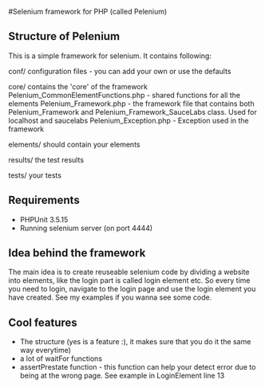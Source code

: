 #Selenium framework for PHP (called Pelenium)

## Structure of Pelenium

This is a simple framework for selenium. It contains following:

conf/
    configuration files - you can add your own or use the defaults

core/
    contains the 'core' of the framework
    Pelenium_CommonElementFunctions.php - shared functions for all the elements
    Pelenium_Framework.php - the framework file that contains both Pelenium_Framework and Pelenium_Framework_SauceLabs class. Used for localhost and saucelabs
    Pelenium_Exception.php - Exception used in the framework

elements/
    should contain your elements

results/
    the test results

tests/
    your tests

## Requirements

* PHPUnit 3.5.15
* Running selenium server (on port 4444)

## Idea behind the framework

The main idea is to create reuseable selenium code by dividing a website into elements, like the login part is called login element etc. So every time you need to login, navigate to the login page
and use the login element you have created. See my examples if you wanna see some code.

## Cool features

* The structure (yes is a feature :), it makes sure that you do it the same way everytime)
* a lot of waitFor functions
* assertPrestate function - this function can help your detect error due to being at the wrong page. See example in LoginElement line 13

